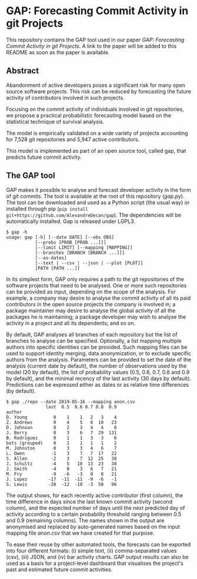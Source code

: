 # GAP: Forecasting Commit Activity in git Projects

This repository contains the GAP tool used in our paper *GAP: Forecasting Commit Activity in git Projects*. A link to the paper will be added to this README as soon as the paper is available.


## Abstract

Abandonment of active developers poses a significant risk for many open source software projects. This risk can be reduced by forecasting the future activity of contributors involved in such projects.

Focusing on the commit activity of individuals involved in git repositories, we propose a practical probabilistic forecasting model based on the statistical technique of survival analysis.

The model is empirically validated on a wide variety of projects accounting for 7,528 git repositories and 5,947 active contributors.

This model is implemented as part of an open source tool, called gap, that predicts future commit activity.


## The GAP tool

GAP makes it possible to analyse and forecast developer activity in the form of git commits.
The tool is available at the root of this repository (*gap.py*). The tool can be downloaded and used as a Python script (the usual way) or installed through pip (`pip install git+https://github.com/AlexandreDecan/gap`). The dependencies will be automatically installed.
Gap is released under LGPL3.

```
$ gap -h
usage: gap [-h] [--date DATE] [--obs OBS]
           [--probs [PROB [PROB ...]]]
           [--limit LIMIT] [--mapping [MAPPING]]
           [--branches [BRANCH [BRANCH ...]]]
           [--as-dates]
           [--text | --csv | --json | --plot [PLOT]]
           [PATH [PATH ...]]
```

In its simplest form, GAP only requires a path to the git repositories of the software projects that need to be analysed. One or more such repositories can be provided as input, depending on the scope of the analysis. For example, a company may desire to analyse the commit activity of all its paid contributors in the open source projects the company is involved in; a package maintainer may desire to analyse the global activity of all the packages he is maintaining; a package developer may wish to analyse the activity in a project and all its dependents; and so on.

By default, GAP analyses all branches of each repository but the list of branches to analyse can be specified.
Optionally, a list mapping multiple authors into specific identities can be provided. Such mapping files can be used to support identity merging, data anonymization, or to exclude specific authors from the analysis.
Parameters can be provided to set the date of the analysis (current date by default), the number of observations used by the model (20 by default), the list of probability values (0.5, 0.6, 0.7, 0.8 and 0.9 by default), and the minimal recency of the last activity (30 days by default).
Predictions can be expressed either as dates or as relative time differences (by default).


```
$ gap ./repo --date 2019-05-16 --mapping anon.csv
               last  0.5  0.6 0.7 0.8  0.9
author
D. Young          0    1    1   2   3    4
Z. Andrews        0    4    5   8  10   23
D. Johnson        0    2    3   4   4    8
J. Berry          0    3    6   7  29  131
B. Rodriguez      0    1    1   3   3    6
bots (grouped)    0    1    1   1   1    2
M. Johnston       0    3    3   4   6    7
L. Owen          -1    3    7   7  17   22
S. Allen         -2    3    7  12  25   38
J. Schultz       -4    5   10  13  23   38
J. Smith         -4    0    3   6   7   21
M. Fry           -9   -6   -3   0   8   21
J. Lopez        -17  -11  -11  -9  -6   -1
S. Lewis        -20  -12  -10  -3  50   96
```

The output shows, for each recently active contributor (first column), the time difference in days since the last known commit activity (second column), and the expected number of days until the next predicted day of activity according to a certain probability threshold ranging between $0.5$ and $0.9$ (remaining columns).
The names shown in the output are anonymised and replaced by auto-generated names based on the input mapping file *anon.csv* that we have created for that purpose.

To ease their reuse by other automated tools, the forecasts can be exported into four different formats: (i) simple text, (ii) comma-separated values (csv), (iii) JSON, and (iv) bar activity charts.
GAP output results can also be used as a basis for a project-level dashboard that visualises the project's past and estimated future commit activities.

